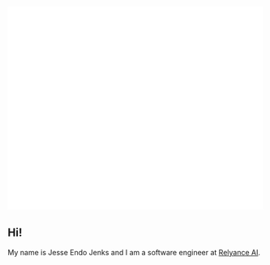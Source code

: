 <div style="text-align: center;">
    <img src="banner.svg" width="800" height="400" alt="Jesse Endo Jenks">
</div>

## Hi!

My name is Jesse Endo Jenks and I am a software engineer at
<a target="_blank"
    rel="noreferrer"
    href="https://www.relyance.ai/"
    title="Relyance AI" >Relyance AI</a>.
